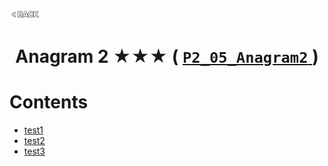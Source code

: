 <p align="left">
  <a href="../README.md">
    <img src="../../Z99-OTHERS/00-common/00-back.png" style="width:10%">
  </a>
</p>

<div align="center">
  <h1>
    Anagram 2 ★★★ (
      <a href="https://drive.google.com/file/d/1-S7tlVs0vmhizKj0wtPghv9QV4IV3-ke/view?usp=drive_link">
        <code>P2_05_Anagram2</code>
      </a>
    )
  </h1>
</div>

# Contents

-   [test1]()
-   [test2]()
-   [test3]()
